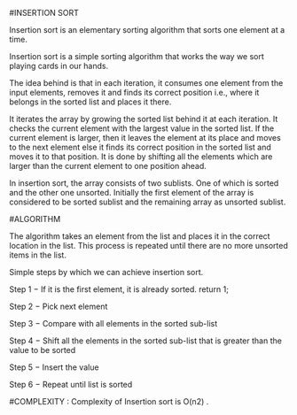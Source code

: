 #INSERTION SORT
	
Insertion sort is an elementary sorting algorithm that sorts one element at a time. 

Insertion sort is a simple sorting algorithm that works the way we sort playing cards in our hands.

The idea behind is that in each iteration, it consumes one element from the input elements, removes it and finds its correct position 		i.e., where it belongs in the sorted list and places it there.

It iterates the array by growing the sorted list behind it at each iteration. It checks the current element with the largest value in 		the sorted list. If the current element is larger, then it leaves the element at its place and moves to the next element else it finds 		its correct position in the sorted list and moves it to that position. It is done by shifting all the elements which are larger than 		the current element to one position ahead.
	
In insertion sort, the array consists of two sublists. One of which is sorted and the other one unsorted. Initially the first element 		of the array is considered to be sorted sublist and the remaining array as unsorted sublist.

#ALGORITHM

The algorithm takes an element from the list and places it in the correct location in the list. This process is repeated until there are no more unsorted items in the list. 

Simple steps by which we can achieve insertion sort.

Step 1 − If it is the first element, it is already sorted. return 1;

Step 2 − Pick next element

Step 3 − Compare with all elements in the sorted sub-list

Step 4 − Shift all the elements in the sorted sub-list that is greater than the 
         value to be sorted

Step 5 − Insert the value

Step 6 − Repeat until list is sorted

#COMPLEXITY : 
Complexity of Insertion sort is O(n2) .


